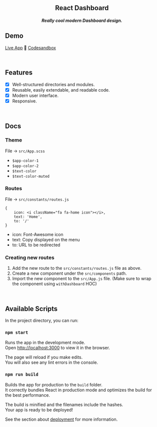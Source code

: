 <div align="center">
    <h2>React Dashboard</h2>
    <h5>Really cool modern Dashboard design.</h5>
</div>

## Demo

[Live App](https://n1i7p.csb.app/) :rocket:
[Codesandbox](https://codesandbox.io/s/headless-bash-n1i7p)

<br/>

## Features

- [x] Well-structured directories and modules.
- [x] Reusable, easily extendable, and readable code.
- [x] Modern user interface.
- [x] Responsive.

<br/>

## Docs

### Theme

File -> `src/App.scss`

- `$app-color-1`
- `$app-color-2`
- `$text-color`
- `$text-color-muted`

### Routes

File -> `src/constants/routes.js`

```
{
    icon: <i className="fa fa-home icon"></i>,
    text: 'Home',
    to: '/'
}
```

- icon: Font-Awesome icon
- text: Copy displayed on the menu
- to: URL to be redirected

### Creating new routes

1. Add the new route to the `src/constants/routes.js` file as above.
2. Create a new component under the `src/components` path.
3. Import the new component to the `src/App.js` file. (Make sure to wrap the component using `withDashboard` HOC)

<br/>

## Available Scripts

In the project directory, you can run:

### `npm start`

Runs the app in the development mode.\
Open [http://localhost:3000](http://localhost:3000) to view it in the browser.

The page will reload if you make edits.\
You will also see any lint errors in the console.

### `npm run build`

Builds the app for production to the `build` folder.\
It correctly bundles React in production mode and optimizes the build for the best performance.

The build is minified and the filenames include the hashes.\
Your app is ready to be deployed!

See the section about [deployment](https://facebook.github.io/create-react-app/docs/deployment) for more information.
